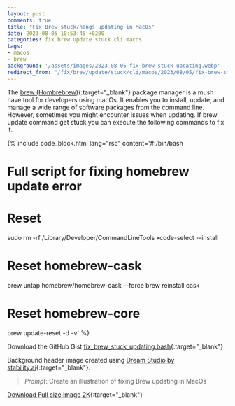 ```yaml
---
layout: post
comments: true
title: "Fix Brew stuck/hangs updating in MacOs"
date: 2023-08-05 10:53:45 +0200
categories: fix brew update stuck cli macos
tags:
- macos
- brew
background: '/assets/images/2023-08-05-fix-brew-stuck-updating.webp'
redirect_from: "/fix/brew/update/stuck/cli/macos/2023/08/05/fix-brew-stuck-updating/"
---
```


The [brew (Hombrebrew)](https://brew.sh/index){:target="_blank"} package manager is a mush have tool for developers using macOs. It enables you to install, update, and manage a wide range of software packages from the command line.
However, sometimes you might encounter issues when updating. If brew update command get stuck you can execute the following commands to fix it.

{% include code_block.html lang="rsc" content='#!/bin/bash

# Full script for fixing homebrew update error
# Reset
sudo rm -rf /Library/Developer/CommandLineTools
xcode-select --install

# Reset homebrew-cask
brew untap homebrew/homebrew-cask --force
brew reinstall cask

# Reset homebrew-core
brew update-reset -d -v' %}

Download the GitHub Gist [fix_brew_stuck_updating.bash](https://gist.github.com/carlesloriente/d565db45a60dd91a41be5bb9eb68079c){:target="_blank"}

Background header image created using [Dream Studio by stability.ai](https://dreamstudio.ai){:target="_blank"}.

> *Prompt*: Create an illustration of fixing Brew updating in MacOs

[Download Full size image 2K](/assets/images/dreamstudio/2K/Fix-Brew-stuck-updating.webp){:target="_blank"}
